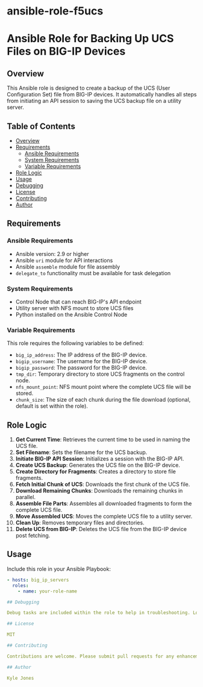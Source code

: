 # ansible-role-f5ucs

# Ansible Role for Backing Up UCS Files on BIG-IP Devices

## Overview

This Ansible role is designed to create a backup of the UCS (User Configuration Set) file from BIG-IP devices. It automatically handles all steps from initiating an API session to saving the UCS backup file on a utility server.

## Table of Contents

- [Overview](#overview)
- [Requirements](#requirements)
  - [Ansible Requirements](#ansible-requirements)
  - [System Requirements](#system-requirements)
  - [Variable Requirements](#variable-requirements)
- [Role Logic](#role-logic)
- [Usage](#usage)
- [Debugging](#debugging)
- [License](#license)
- [Contributing](#contributing)
- [Author](#author)

## Requirements

### Ansible Requirements

- Ansible version: 2.9 or higher
- Ansible `uri` module for API interactions
- Ansible `assemble` module for file assembly
- `delegate_to` functionality must be available for task delegation

### System Requirements

- Control Node that can reach BIG-IP's API endpoint
- Utility server with NFS mount to store UCS files
- Python installed on the Ansible Control Node

### Variable Requirements

This role requires the following variables to be defined:

- `big_ip_address`: The IP address of the BIG-IP device.
- `bigip_username`: The username for the BIG-IP device.
- `bigip_password`: The password for the BIG-IP device.
- `tmp_dir`: Temporary directory to store UCS fragments on the control node.
- `nfs_mount_point`: NFS mount point where the complete UCS file will be stored.
- `chunk_size`: The size of each chunk during the file download (optional, default is set within the role).

## Role Logic

1. **Get Current Time**: Retrieves the current time to be used in naming the UCS file.
2. **Set Filename**: Sets the filename for the UCS backup.
3. **Initiate BIG-IP API Session**: Initializes a session with the BIG-IP API.
4. **Create UCS Backup**: Generates the UCS file on the BIG-IP device.
5. **Create Directory for Fragments**: Creates a directory to store file fragments.
6. **Fetch Initial Chunk of UCS**: Downloads the first chunk of the UCS file.
7. **Download Remaining Chunks**: Downloads the remaining chunks in parallel.
8. **Assemble File Parts**: Assembles all downloaded fragments to form the complete UCS file.
9. **Move Assembled UCS**: Moves the complete UCS file to a utility server.
10. **Clean Up**: Removes temporary files and directories.
11. **Delete UCS from BIG-IP**: Deletes the UCS file from the BIG-IP device post fetching.

## Usage
Include this role in your Ansible Playbook:

```yaml
- hosts: big_ip_servers
  roles:
    - name: your-role-name

## Debugging

Debug tasks are included within the role to help in troubleshooting. Look for lines starting with `=== IMPORTANT ===` and `=== ALERT ===` in the Ansible output for important messages.

## License

MIT

## Contributing

Contributions are welcome. Please submit pull requests for any enhancements.

## Author

Kyle Jones
